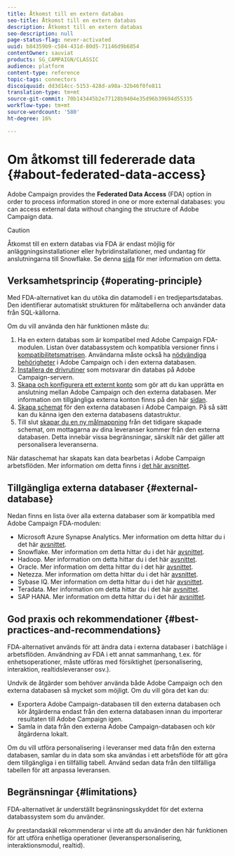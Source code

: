 ```yaml
---
title: Åtkomst till en extern databas
seo-title: Åtkomst till en extern databas
description: Åtkomst till en extern databas
seo-description: null
page-status-flag: never-activated
uuid: b84359b9-c584-431d-80d5-71146d9b6854
contentOwner: sauviat
products: SG_CAMPAIGN/CLASSIC
audience: platform
content-type: reference
topic-tags: connectors
discoiquuid: dd3d14cc-5153-428d-a98a-32b46f0fe811
translation-type: tm+mt
source-git-commit: 70b143445b2e77128b9404e35d96b39694d55335
workflow-type: tm+mt
source-wordcount: '580'
ht-degree: 16%

---
```



# Om åtkomst till federerade data {#about-federated-data-access}

Adobe Campaign provides the **Federated Data Access** (FDA) option in order to process information stored in one or more external databases: you can access external data without changing the structure of Adobe Campaign data.

>[!CAUTION]
>
>Åtkomst till en extern databas via FDA är endast möjlig för anläggningsinstallationer eller hybridinstallationer, med undantag för anslutningarna till Snowflake. Se denna [sida](https://helpx.adobe.com/se/campaign/kb/acc-on-prem-vs-hosted.html) för mer information om detta.

## Verksamhetsprincip {#operating-principle}

Med FDA-alternativet kan du utöka din datamodell i en tredjepartsdatabas. Den identifierar automatiskt strukturen för måltabellerna och använder data från SQL-källorna.

Om du vill använda den här funktionen måste du:

1. Ha en extern databas som är kompatibel med Adobe Campaign FDA-modulen. Listan över databassystem och kompatibla versioner finns i [kompatibilitetsmatrisen](https://helpx.adobe.com/se/campaign/kb/compatibility-matrix.html). Användarna måste också ha [nödvändiga behörigheter](../../platform/using/remote-database-access-rights.md) i Adobe Campaign och i den externa databasen.
1. [Installera de drivrutiner](../../platform/using/specific-configuration-database.md) som motsvarar din databas på Adobe Campaign-servern.
1. [Skapa och konfigurera ett externt konto](../../platform/using/connecting-to-database.md) som gör att du kan upprätta en anslutning mellan Adobe Campaign och den externa databasen. Mer information om tillgängliga externa konton finns på den här [sidan](../../platform/using/external-accounts.md).
1. [Skapa schemat](../../platform/using/creating-data-schema.md) för den externa databasen i Adobe Campaign. På så sätt kan du känna igen den externa databasens datastruktur.
1. Till slut [skapar du en ny målmappning](../../platform/using/defining-data-mapping.md) från det tidigare skapade schemat, om mottagarna av dina leveranser kommer från den externa databasen. Detta innebär vissa begränsningar, särskilt när det gäller att personalisera leveranserna.

När dataschemat har skapats kan data bearbetas i Adobe Campaign arbetsflöden. Mer information om detta finns i [det här avsnittet](../../workflow/using/accessing-an-external-database--fda-.md).

## Tillgängliga externa databaser {#external-database}

Nedan finns en lista över alla externa databaser som är kompatibla med Adobe Campaign FDA-modulen:

* Microsoft Azure Synapse Analytics. Mer information om detta hittar du i det här [avsnittet](../../platform/using/specific-configuration-database.md#azure-external).
* Snowflake. Mer information om detta hittar du i det här [avsnittet](../../platform/using/specific-configuration-database.md#configure-access-to-snowflake).
* Hadoop. Mer information om detta hittar du i det här [avsnittet](../../platform/using/specific-configuration-database.md#configure-access-to-hadoop-3).
* Oracle. Mer information om detta hittar du i det här [avsnittet](../../platform/using/specific-configuration-database.md#configure-access-to-oracle).
* Netezza. Mer information om detta hittar du i det här [avsnittet](../../platform/using/specific-configuration-database.md#configure-access-to-netezza).
* Sybase IQ. Mer information om detta hittar du i det här [avsnittet](../../platform/using/specific-configuration-database.md#configure-access-to-sybase-iq).
* Teradata. Mer information om detta hittar du i det här [avsnittet](../../platform/using/specific-configuration-database.md#configure-access-to-teradata).
* SAP HANA. Mer information om detta hittar du i det här [avsnittet](../../platform/using/specific-configuration-database.md).

## God praxis och rekommendationer {#best-practices-and-recommendations}

FDA-alternativet används för att ändra data i externa databaser i batchläge i arbetsflöden. Användning av FDA i ett annat sammanhang, t.ex. för enhetsoperationer, måste utföras med försiktighet (personalisering, interaktion, realtidsleveranser osv.).

Undvik de åtgärder som behöver använda både Adobe Campaign och den externa databasen så mycket som möjligt. Om du vill göra det kan du:

* Exportera Adobe Campaign-databasen till den externa databasen och kör åtgärderna endast från den externa databasen innan du importerar resultaten till Adobe Campaign igen.
* Samla in data från den externa Adobe Campaign-databasen och kör åtgärderna lokalt.

Om du vill utföra personalisering i leveranser med data från den externa databasen, samlar du in data som ska användas i ett arbetsflöde för att göra dem tillgängliga i en tillfällig tabell. Använd sedan data från den tillfälliga tabellen för att anpassa leveransen.

## Begränsningar {#limitations}

FDA-alternativet är underställt begränsningsskyddet för det externa databassystem som du använder.

Av prestandaskäl rekommenderar vi inte att du använder den här funktionen för att utföra enhetliga operationer (leveranspersonalisering, interaktionsmodul, realtid).
